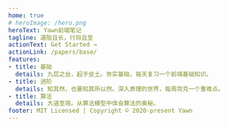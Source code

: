 ```yaml
---
home: true
# heroImage: /hero.png
heroText: Yawn前端笔记
tagline: 道阻且长，行将且至
actionText: Get Started →
actionLink: /papers/base/
features:
- title: 基础
  details: 九层之台，起于垒土。夯实基础，每天复习一个前端基础知识。
- title: 进阶
  details: 知其然，也要知其所以然。深入原理的世界，每周攻克一个重难点。
- title: 算法
  details: 大道至简。从算法模型中体会算法的奥秘。
footer: MIT Licensed | Copyright © 2020-present Yawn
---
```

